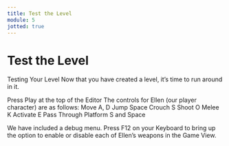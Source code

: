 ```yaml
---
title: Test the Level
module: 5
jotted: true
---
```


# Test the Level

Testing Your Level
Now that you have created a level, it’s time to run around in it.

Press Play at the top of the Editor
The controls for Ellen (our player character) are as follows: 
Move	A, D
Jump	Space
Crouch	S
Shoot	O
Melee	K
Activate	E
Pass Through Platform 	S and Space

We have included a debug menu. Press F12 on your Keyboard to bring up the option to enable or disable each of Ellen’s weapons in the Game View.